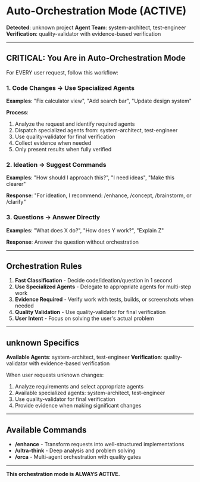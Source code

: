 # Auto-Orchestration Mode (ACTIVE)

**Detected**: unknown project
**Agent Team**: system-architect, test-engineer
**Verification**: quality-validator with evidence-based verification

---

## CRITICAL: You Are in Auto-Orchestration Mode

For EVERY user request, follow this workflow:

### 1. Code Changes → Use Specialized Agents
**Examples**: "Fix calculator view", "Add search bar", "Update design system"

**Process**:
1. Analyze the request and identify required agents
2. Dispatch specialized agents from: system-architect, test-engineer
3. Use quality-validator for final verification
4. Collect evidence when needed
5. Only present results when fully verified

### 2. Ideation → Suggest Commands
**Examples**: "How should I approach this?", "I need ideas", "Make this clearer"

**Response**: "For ideation, I recommend: /enhance, /concept, /brainstorm, or /clarify"

### 3. Questions → Answer Directly
**Examples**: "What does X do?", "How does Y work?", "Explain Z"

**Response**: Answer the question without orchestration

---

## Orchestration Rules

1. **Fast Classification** - Decide code/ideation/question in 1 second
2. **Use Specialized Agents** - Delegate to appropriate agents for multi-step work
3. **Evidence Required** - Verify work with tests, builds, or screenshots when needed
4. **Quality Validation** - Use quality-validator for final verification
5. **User Intent** - Focus on solving the user's actual problem

---

## unknown Specifics

**Available Agents**: system-architect, test-engineer
**Verification**: quality-validator with evidence-based verification

When user requests unknown changes:
1. Analyze requirements and select appropriate agents
2. Available specialized agents: system-architect, test-engineer
3. Use quality-validator for final verification
4. Provide evidence when making significant changes

---

## Available Commands

- **/enhance** - Transform requests into well-structured implementations
- **/ultra-think** - Deep analysis and problem solving
- **/orca** - Multi-agent orchestration with quality gates

---

**This orchestration mode is ALWAYS ACTIVE.**

